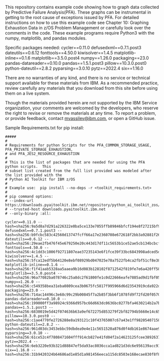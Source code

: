 This repository contains example code showing how to graph data collected by Predictive Failure Analysis(PFA). These graphs can be instrumental in getting to the root cause of exceptions issued by PFA. For detailed instructions on how to use this example code see Chapter 10: Graphing Exhaustion Data in z/OS Problem Management or carefully look over the comments in the code. These example programs require Python3 with the numpy, matplotlib, and pandas modules. 

Specific packages needed:
cycler==0.11.0 
defusedxml==0.7.1.post3 
dateutils==0.6.12 
fonttools==4.50.0 
kiwisolver==1.4.5 
matplotlib-inline==0.1.6
matplotlib==3.5.0.post4 
numpy==1.26.0 
packaging==23.0 
pandas-datareader==0.10.0
pandas==1.5.1.post3
pillow==10.3.0.post0 
python-dateutil==2.8.2
pyparsing==3.0.10
pytz==2022.4
six==1.16.0

There are no warranties of any kind, and there is no service or technical support available for these materials from IBM. As a recommended practice, review carefully any materials that you download from this site before using them on a live system.

Though the materials provided herein are not supported by the IBM Service organization, your comments are welcomed by the developers, who reserve the right to revise or remove the materials at any time. To report a problem, or provide feedback, contact  mvassilev@ibm.com, or open a GitHub issue.

Sample Requirements.txt for pip install:

```
#####
#
# Requirements for python Scripts for the PFA_COMMON_STORAGE_USAGE, PFA_PRIVATE_STORAGE_EXHAUSTION,
# and PFA_JES2_RESOURCE_EXHAUSTION
#
# This is the list of packages that are needed for using the PFA python scripts.  This
# subset list created from the full list provided was modeled after the list provided with the
# Python AI Toolkit for IBM z/OS
#
# Example use:  pip install --no-deps -r <toolkit_requirements.txt>
#
# pip command options:
# --index-url https://downloads.pyaitoolkit.ibm.net/repository/python_ai_toolkit_zos/simple
# --trusted-host downloads.pyaitoolkit.ibm.net
# --only-binary :all:

cycler==0.11.0 --hash=sha256:9a5d8a7d291a226322e0ba5ce133e7055ffb89846bfcf194e8f27215bf97f17b
defusedxml==0.7.1.post3 --hash=sha256:b9fcbc583c42560d13747fcff66a17e2360708e672618f2bb3a92881f26c1da9
dateutils==0.6.12 --hash=sha256:29eae2fb476f45e679250e20c443d17df11c5653b1ce52ae5cb134bcbcfe1960
fonttools==4.50.0 --hash=sha256:4c1dd3c1006f92711807eae37235143e6f1fce39f33bc6843998adced5dca741
kiwisolver==1.4.5 --hash=sha256:5fca12edf5b64120e8ebf08929bd047025e78a7522fb4ca2fbf51cf8e38a845c
matplotlib-inline==0.1.6 --hash=sha256:f1f41aab5328aa5aaea9b16d083b128102f8712542f819fe7e6a420ff581b311
matplotlib==3.5.0.post4 --hash=sha256:96a77082ba078746c25a8dc2f61800fe1c0d22666eafe7885ad9d1fbf050be4b
numpy==1.26.0 --hash=sha256:c549358bea31eba0809cea3b0675fc5817f995966d6d23543919cda922db863d
packaging==23.0 --hash=sha256:714ac14496c3e68c99c29b00845f7a2b85f3bb6f1078fd9f72fd20f0570002b2
pandas-datareader==0.10.0 --hash=sha256:199000ff3a98924c9366d957bc66d663dc0636bc0277bfa4630214b2a7b9393c
pandas==1.5.1.post3 --hash=sha256:6830019e5d42f074636b63a9ef672275d853279f2bf82794b5660e14c65d32e6
pillow==10.3.0.post0 --hash=sha256:c1ae4770fe2726288e8a193121c10f43765007c67a43e1ff982054071584a2d4
python-dateutil==2.8.2 --hash=sha256:961d03dc3453ebbc59dbdea9e4e11c5651520a876d0f4db161e8674aae935da9
pyparsing==3.0.10 --hash=sha256:61ce52c4f7808471604fff914cb827e41fd04f2a14623125fcee3892637f295a
pytz==2022.4 --hash=sha256:6eb3220e93b321d88847ef5da93ac8036cca1ad821d3dc6e956139acc91c1264
six==1.16.0 --hash=sha256:31b9420324b64686ad1e85d1a981456eeca115dc8503e168ecae830f8f83d86e
```
